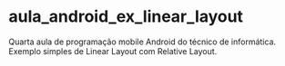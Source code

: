 # aula_android_ex_linear_layout
Quarta aula de programação mobile Android do técnico de informática. Exemplo simples de Linear Layout com Relative Layout.

